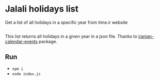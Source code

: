 # Jalali holidays list
Get a list of all holidays in a specific year from time.ir website

## 
This list returns all holidays in a given year in a json file. Thanks to [iranian-calendar-events](https://github.com/mamal72/iranian-calendar-events) package.

## Run
- `npm i`
- `node index.js`
